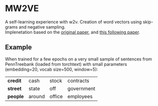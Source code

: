 # MW2VE
A self-learning experience with w2v. Creation of word vectors using skip-grams and negative sampling. \
Implenetation based on the [original paper](https://arxiv.org/abs/1301.3781), and [this following paper](https://arxiv.org/abs/1402.3722).

## Example
When trained for a few epochs on a very small sample of sentences from PennTreebank (loaded from torchtext) with small parameters (embedding=20, vocab size=500, window=5):

|     | |    |    |
| ----------| -------- | ------  | -------- |
| **credit** | cash | stock | contracts | technology |
| **street**    | state   |  off  |  government  | committee |
| **people**    | around   |  office  |  employees  | him |
